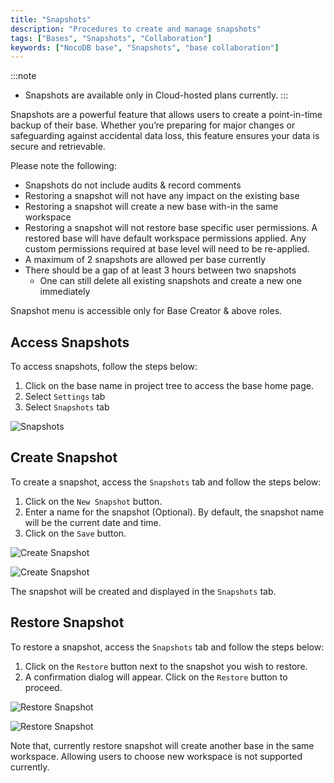 ```yaml
---
title: "Snapshots"
description: "Procedures to create and manage snapshots"
tags: ["Bases", "Snapshots", "Collaboration"]
keywords: ["NocoDB base", "Snapshots", "base collaboration"]
---
```


:::note
- Snapshots are available only in Cloud-hosted plans currently.
:::

Snapshots are a powerful feature that allows users to create a point-in-time backup of their base. Whether you’re preparing for major changes or safeguarding against accidental data loss, this feature ensures your data is secure and retrievable.

Please note the following:
- Snapshots do not include audits & record comments
- Restoring a snapshot will not have any impact on the existing base
- Restoring a snapshot will create a new base with-in the same workspace
- Restoring a snapshot will not restore base specific user permissions. A restored base will have default workspace permissions applied. Any custom permissions required at base level will need to be re-applied.
- A maximum of 2 snapshots are allowed per base currently
- There should be a gap of at least 3 hours between two snapshots
  - One can still delete all existing snapshots and create a new one immediately

Snapshot menu is accessible only for Base Creator & above roles.

## Access Snapshots

To access snapshots, follow the steps below:
1. Click on the base name in project tree to access the base home page.
2. Select `Settings` tab
3. Select `Snapshots` tab

![Snapshots](/img/v2/base/snapshot-access.png)

## Create Snapshot

To create a snapshot, access the `Snapshots` tab and follow the steps below:
1. Click on the `New Snapshot` button.
2. Enter a name for the snapshot (Optional). By default, the snapshot name will be the current date and time.
3. Click on the `Save` button. 

![Create Snapshot](/img/v2/base/snapshot-create-1.png)
  
![Create Snapshot](/img/v2/base/snapshot-create-2.png)

The snapshot will be created and displayed in the `Snapshots` tab.

## Restore Snapshot

To restore a snapshot, access the `Snapshots` tab and follow the steps below:
1. Click on the `Restore` button next to the snapshot you wish to restore.
2. A confirmation dialog will appear. Click on the `Restore` button to proceed.
  
![Restore Snapshot](/img/v2/base/snapshot-restore-1.png)
  
![Restore Snapshot](/img/v2/base/snapshot-restore-2.png)

Note that, currently restore snapshot will create another base in the same workspace. Allowing users to choose new workspace is not supported currently.